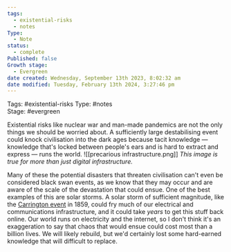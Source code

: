 ```yaml
---
tags:
  - existential-risks
  - notes
Type:
  - Note
status:
  - complete
Published: false
Growth stage:
  - Evergreen
date created: Wednesday, September 13th 2023, 8:02:32 am
date modified: Tuesday, February 13th 2024, 3:27:46 pm
---
```

Tags: #existential-risks 
Type: #notes  
Stage: #evergreen

  Existential risks like nuclear war and man-made pandemics are not the only things we should be worried about. A sufficiently large destabilising event could knock civilisation into the dark ages because tacit knowledge — knowledge that's locked between people's ears and is hard to extract and express — runs the world. 
  ![[precarious infrastructure.png]]
  *This image is true for more than just digital infrastructure.* 
  
  Many of these the potential disasters that threaten civilisation can't even be considered black swan events, as we know that they may occur and are aware of the scale of the devastation that could ensue. One of the best examples of this are solar storms. A solar storm of sufficient magnitude, like the [Carrington event](https://en.wikipedia.org/wiki/Carrington_Event) in 1859, could fry much of our electrical and communications infrastructure, and it could take *years* to get this stuff back online. Our world runs on electricity and the internet, so I don't think it's an exaggeration to say that chaos that would ensue could cost most than a billion lives. We will likely rebuild, but we'd certainly lost some hard-earned knowledge that will difficult to replace.